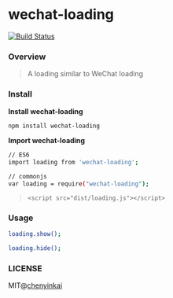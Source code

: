 # wechat-loading

[![Build Status](https://travis-ci.org/chenyinkai/wechat-loading.svg?branch=master)](https://travis-ci.org/chenyinkai/wechat-loading)

### Overview

>A loading similar to WeChat loading

### Install

**Install wechat-loading**

```bash
npm install wechat-loading
```

**Import wechat-loading**

```bash
// ES6
import loading from 'wechat-loading';

// commonjs
var loading = require("wechat-loading");
```

>`<script src="dist/loading.js"></script>`

### Usage

```bash
loading.show();

loading.hide();
```

### LICENSE

MIT@[chenyinkai](https://github.com/chenyinkai)